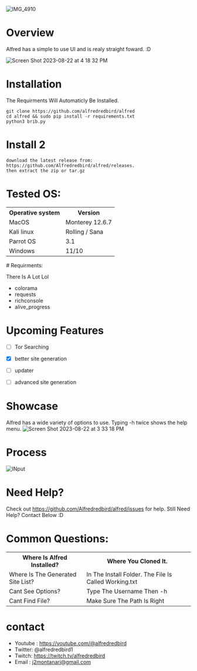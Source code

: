 ![IMG_4910](https://github.com/Alfredredbird/alfred/assets/105014217/04eb051d-15c3-4a32-b10b-dcdb12fee881)
 



# Overview
Alfred has a simple to use UI and is realy straight foward. :D

![Screen Shot 2023-08-22 at 4 18 32 PM](https://github.com/Alfredredbird/alfred/assets/105014217/7ae6a993-af2e-4845-b386-43c8433f583d)

# Installation
The Requirments Will Automaticly Be Installed.


    git clone https://github.com/alfredredbird/alfred
    cd alfred && sudo pip install -r requirements.txt
    python3 brib.py
# Install 2
    download the latest release from: https://github.com/Alfredredbird/alfred/releases.
    then extract the zip or tar.gz
    
# Tested OS:

<table>
    <tr>
        <th>Operative system</th>
        <th> Version </th>
    </tr>
    <tr>
        <td>MacOS</td>
        <td> Monterey 12.6.7 </td>
    </tr>
    <tr>
        <td>Kali linux</td>
        <td> Rolling / Sana</td>
    </tr>
    <tr>
        <td>Parrot OS</td>
        <td>3.1 </td>
    </tr>
    <tr>
        <td>Windows</td>
        <td>11/10</td>
    </tr>
</table>
# Requirments:

There Is A Lot Lol

- colorama 
- requests 
- richconsole
- alive_progress
  


# Upcoming Features

- [ ] Tor Searching
- [x] better site generation
- [ ] updater
- [ ] advanced site generation 





# Showcase
Alfred has a wide variety of options to use.
Typing -h twice shows the help menu.
![Screen Shot 2023-08-22 at 3 33 18 PM](https://github.com/Alfredredbird/alfred/assets/105014217/386e84cf-3291-44d2-8d55-b76a5a149ab6)
    
# Process
![INput](https://github.com/Alfredredbird/alfred/assets/105014217/2a94bdc0-b7a2-4499-8c4c-ba743bbdbe60)

# Need Help?
Check out https://github.com/Alfredredbird/alfred/issues for help.
Still Need Help? Contact Below :D
# Common Questions:

<table>
    <tr>
        <th>Where Is Alfred Installed?</th>
        <th>Where You Cloned It.</th>
    </tr>
    <tr>
        <td>Where Is The Generated Site List?</td>
        <td>In The Install Folder. The File Is Called Working.txt</td>
    </tr>
    <tr>
        <td>Cant See Options?</td>
        <td> Type The Username Then -h</td>
    </tr>
    <tr>
        <td>Cant Find File?</td>
        <td> Make Sure The Path Is Right</td>
    </tr>
   
</table>


# contact

- Youtube : https://youtube.com/@alfredredbird
- Twitter: @alfredredbird1
- Twitch: https://twitch.tv/alfredredbird
- Email : j2montanari@gmail.com
